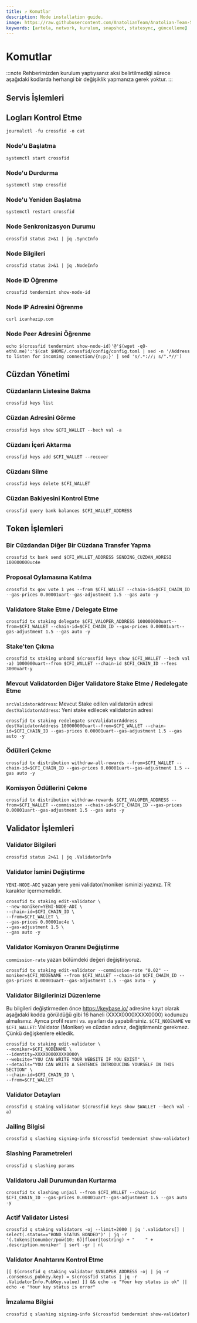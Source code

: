 ```yaml
---
title: ⤴️ Komutlar
description: Node installation guide.
image: https://raw.githubusercontent.com/AnatolianTeam/Anatolian-Team-Services/main/i18n/tr/docusaurus-plugin-content-docs/current/Testnet/Cosmos-Ecosystem/artela/img/Artela-Service-Cover.jpg
keywords: [artela, network, kurulum, snapshot, statesync, güncelleme]
---
```


# Komutlar
:::note
Rehberimizden kurulum yaptıysanız aksi belirtilmediği sürece aşağıdaki kodlarda herhangi bir değişiklik yapmanıza gerek yoktur.
:::

## Servis İşlemleri 

## Logları Kontrol Etme 
```
journalctl -fu crossfid -o cat
```

### Node'u Başlatma
```
systemctl start crossfid
```

### Node'u Durdurma
```
systemctl stop crossfid
```

### Node'u Yeniden Başlatma
```
systemctl restart crossfid
```

### Node Senkronizasyon Durumu
```
crossfid status 2>&1 | jq .SyncInfo
```

### Node Bilgileri
```
crossfid status 2>&1 | jq .NodeInfo
```

### Node ID Öğrenme
```
crossfid tendermint show-node-id
```

### Node IP Adresini Öğrenme
```
curl icanhazip.com
```

### Node Peer Adresini Öğrenme
```
echo $(crossfid tendermint show-node-id)'@'$(wget -qO- eth0.me)':'$(cat $HOME/.crossfid/config/config.toml | sed -n '/Address to listen for incoming connection/{n;p;}' | sed 's/.*://; s/".*//')
```

## Cüzdan Yönetimi

### Cüzdanların Listesine Bakma
```
crossfid keys list
```

### Cüzdan Adresini Görme
```
crossfid keys show $CFI_WALLET --bech val -a
```

### Cüzdanı İçeri Aktarma
```
crossfid keys add $CFI_WALLET --recover
```

### Cüzdanı Silme
```
crossfid keys delete $CFI_WALLET
```

### Cüzdan Bakiyesini Kontrol Etme
```
crossfid query bank balances $CFI_WALLET_ADDRESS
```

## Token İşlemleri

### Bir Cüzdandan Diğer Bir Cüzdana Transfer Yapma
```
crossfid tx bank send $CFI_WALLET_ADDRESS SENDING_CUZDAN_ADRESI 100000000uc4e
```

### Proposal Oylamasına Katılma
```
crossfid tx gov vote 1 yes --from $CFI_WALLET --chain-id=$CFI_CHAIN_ID --gas-prices 0.00001uart--gas-adjustment 1.5 --gas auto -y
```

### Validatore Stake Etme / Delegate Etme
```
crossfid tx staking delegate $CFI_VALOPER_ADDRESS 100000000uart--from=$CFI_WALLET --chain-id=$CFI_CHAIN_ID --gas-prices 0.00001uart--gas-adjustment 1.5 --gas auto -y
```

### Stake'ten Çıkma
```
crossfid tx staking unbond $(crossfid keys show $CFI_WALLET --bech val -a) 1000000uart--from $CFI_WALLET --chain-id $CFI_CHAIN_ID --fees 3000uart-y
```

### Mevcut Validatorden Diğer Validatore Stake Etme / Redelegate Etme
`srcValidatorAddress`: Mevcut Stake edilen validatorün adresi
`destValidatorAddress`: Yeni stake edilecek validatorün adresi
```
crossfid tx staking redelegate srcValidatorAddress destValidatorAddress 100000000uart--from=$CFI_WALLET --chain-id=$CFI_CHAIN_ID --gas-prices 0.00001uart--gas-adjustment 1.5 --gas auto -y
```

### Ödülleri Çekme
```
crossfid tx distribution withdraw-all-rewards --from=$CFI_WALLET --chain-id=$CFI_CHAIN_ID --gas-prices 0.00001uart--gas-adjustment 1.5 --gas auto -y
```

### Komisyon Ödüllerini Çekme
```
crossfid tx distribution withdraw-rewards $CFI_VALOPER_ADDRESS --from=$CFI_WALLET --commission --chain-id=$CFI_CHAIN_ID --gas-prices 0.00001uart--gas-adjustment 1.5 --gas auto -y
```

## Validator İşlemleri

### Validator Bilgileri
```
crossfid status 2>&1 | jq .ValidatorInfo
```

### Validator İsmini Değiştirme
`YENI-NODE-ADI` yazan yere yeni validator/moniker isminizi yazınız. TR karakter içermemelidir.
```
crossfid tx staking edit-validator \
--new-moniker=YENI-NODE-ADI \
--chain-id=$CFI_CHAIN_ID \
--from=$CFI_WALLET \
--gas-prices 0.00001uc4e \
--gas-adjustment 1.5 \
--gas auto -y
```

### Validator Komisyon Oranını Değiştirme
`commission-rate` yazan bölümdeki değeri değiştiriyoruz.
```
crossfid tx staking edit-validator --commission-rate "0.02" --moniker=$CFI_NODENAME --from $CFI_WALLET --chain-id $CFI_CHAIN_ID --gas-prices 0.00001uart--gas-adjustment 1.5 --gas auto - y
```

### Validator Bilgilerinizi Düzenleme
Bu bilgileri değiştirmeden önce https://keybase.io/ adresine kayıt olarak aşağıdaki kodda görüldüğü gibi 16 haneli (XXXX0000XXXX0000) kodunuzu almalısınız. Ayrıca profil resmi vs. ayarları da yapabilirsiniz. 
`$CFI_NODENAME` ve `$CFI_WALLET`: Validator (Moniker) ve cüzdan adınız, değiştirmeniz gerekmez. Çünkü değişkenlere ekledik.
```
crossfid tx staking edit-validator \
--moniker=$CFI_NODENAME \
--identity=XXXX0000XXXX0000\
--website="YOU CAN WRITE YOUR WEBSITE IF YOU EXIST" \
--details="YOU CAN WRITE A SENTENCE INTRODUCING YOURSELF IN THIS SECTION" \
--chain-id=$CFI_CHAIN_ID \
--from=$CFI_WALLET
```

### Validator Detayları
```
crossfid q staking validator $(crossfid keys show $WALLET --bech val -a)
```

### Jailing Bilgisi
```
crossfid q slashing signing-info $(crossfid tendermint show-validator)
```

### Slashing Parametreleri
```
crossfid q slashing params
```

### Validatoru Jail Durumundan Kurtarma 
```
crossfid tx slashing unjail --from $CFI_WALLET --chain-id $CFI_CHAIN_ID --gas-prices 0.00001uart--gas-adjustment 1.5 --gas auto -y
```

### Actif Validator Listesi
```
crossfid q staking validators -oj --limit=2000 | jq '.validators[] | select(.status=="BOND_STATUS_BONDED")' | jq -r '(.tokens|tonumber/pow(10; 6)|floor|tostring) + " 	 " + .description.moniker' | sort -gr | nl
```

### Validator Anahtarını Kontrol Etme
```
[[ $(crossfid q staking validator $VALOPER_ADDRESS -oj | jq -r .consensus_pubkey.key) = $(crossfid status | jq -r .ValidatorInfo.PubKey.value) ]] && echo -e "Your key status is ok" || echo -e "Your key status is error"
```

### İmzalama Bilgisi
```
crossfid q slashing signing-info $(crossfid tendermint show-validator)
```